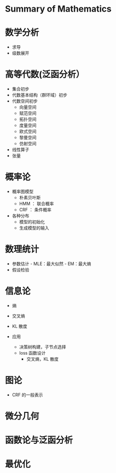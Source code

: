 # Summary of Mathematics


# 数学分析

- 求导
- 级数展开

# 高等代数(泛函分析）

- 集合初步
- 代数基本结构（群环域）初步
- 代数空间初步
	- 向量空间
	- 赋范空间
	- 拓扑空间
	- 度量空间
	- 欧式空间
	- 黎曼空间
	- 仿射空间
- 线性算子
- 张量

# 概率论
- 概率图模型
	- 朴素贝叶斯
	- HMM ： 联合概率
	- CRF ： 条件概率
- 各种分布
	- 模型的初始化
	- 生成模型的输入

# 数理统计
- 参数估计
	    - MLE：最大似然
	    - EM：最大熵
- 假设检验

# 信息论
- 熵
- 交叉熵
- KL 散度

- 应用
	- 决策树构建，子节点选择
	- loss 函数设计
	  - 交叉熵，KL 散度
	

# 图论
- CRF 的一般表示


# 微分几何

# 函数论与泛函分析

# 最优化


